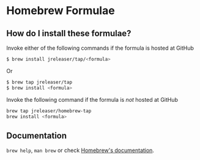 # Homebrew Formulae

## How do I install these formulae?
Invoke either of the following commands if the formula is hosted at GitHub

```sh
$ brew install jreleaser/tap/<formula>
```

Or

```sh
$ brew tap jreleaser/tap
$ brew install <formula>
```

Invoke the following command if the formula is *not* hosted at GitHub

```sh
brew tap jreleaser/homebrew-tap 
brew install <formula>
```

## Documentation
`brew help`, `man brew` or check [Homebrew's documentation](https://docs.brew.sh).
